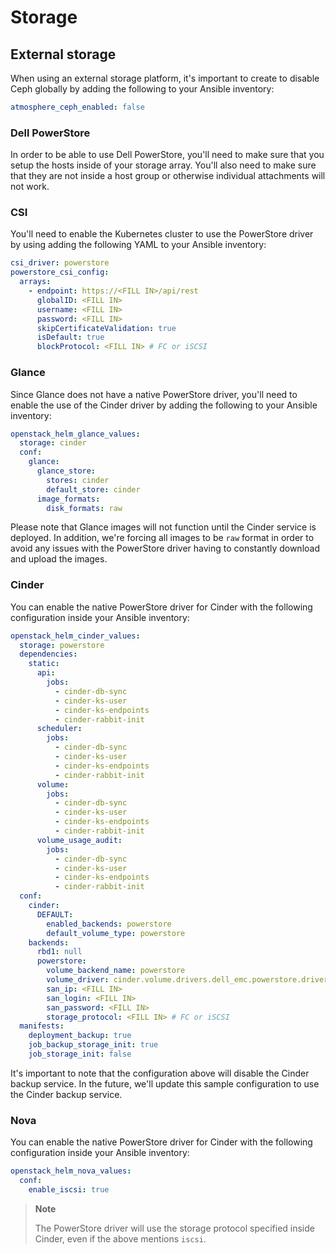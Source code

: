 # Storage

## External storage

When using an external storage platform, it's important to create to disable Ceph
globally by adding the following to your Ansible inventory:

```yaml
atmosphere_ceph_enabled: false
```

### Dell PowerStore

In order to be able to use Dell PowerStore, you'll need to make sure that you
setup the hosts inside of your storage array.  You'll also need to make sure
that they are not inside a host group or otherwise individual attachments will
not work.



### CSI

You'll need to enable the Kubernetes cluster to use the PowerStore driver by
using adding the following YAML to your Ansible inventory:

```yaml
csi_driver: powerstore
powerstore_csi_config:
  arrays:
    - endpoint: https://<FILL IN>/api/rest
      globalID: <FILL IN>
      username: <FILL IN>
      password: <FILL IN>
      skipCertificateValidation: true
      isDefault: true
      blockProtocol: <FILL IN> # FC or iSCSI
```

### Glance

Since Glance does not have a native PowerStore driver, you'll need to enable
the use of the Cinder driver by adding the following to your Ansible inventory:

```yaml
openstack_helm_glance_values:
  storage: cinder
  conf:
    glance:
      glance_store:
        stores: cinder
        default_store: cinder
      image_formats:
        disk_formats: raw
```

Please note that Glance images will not function until the Cinder service is
deployed.  In addition, we're forcing all images to be `raw` format in order to
avoid any issues with the PowerStore driver having to constantly download and
upload the images.

### Cinder

You can enable the native PowerStore driver for Cinder with the following
configuration inside your Ansible inventory:

```yaml
openstack_helm_cinder_values:
  storage: powerstore
  dependencies:
    static:
      api:
        jobs:
          - cinder-db-sync
          - cinder-ks-user
          - cinder-ks-endpoints
          - cinder-rabbit-init
      scheduler:
        jobs:
          - cinder-db-sync
          - cinder-ks-user
          - cinder-ks-endpoints
          - cinder-rabbit-init
      volume:
        jobs:
          - cinder-db-sync
          - cinder-ks-user
          - cinder-ks-endpoints
          - cinder-rabbit-init
      volume_usage_audit:
        jobs:
          - cinder-db-sync
          - cinder-ks-user
          - cinder-ks-endpoints
          - cinder-rabbit-init
  conf:
    cinder:
      DEFAULT:
        enabled_backends: powerstore
        default_volume_type: powerstore
    backends:
      rbd1: null
      powerstore:
        volume_backend_name: powerstore
        volume_driver: cinder.volume.drivers.dell_emc.powerstore.driver.PowerStoreDriver
        san_ip: <FILL IN>
        san_login: <FILL IN>
        san_password: <FILL IN>
        storage_protocol: <FILL IN> # FC or iSCSI
  manifests:
    deployment_backup: true
    job_backup_storage_init: true
    job_storage_init: false
```

It's important to note that the configuration above will disable the Cinder
backup service.  In the future, we'll update this sample configuration to use
the Cinder backup service.

### Nova

You can enable the native PowerStore driver for Cinder with the following
configuration inside your Ansible inventory:

```yaml
openstack_helm_nova_values:
  conf:
    enable_iscsi: true
```

> **Note**
>
> The PowerStore driver will use the storage protocol specified inside Cinder,
> even if the above mentions `iscsi`.
